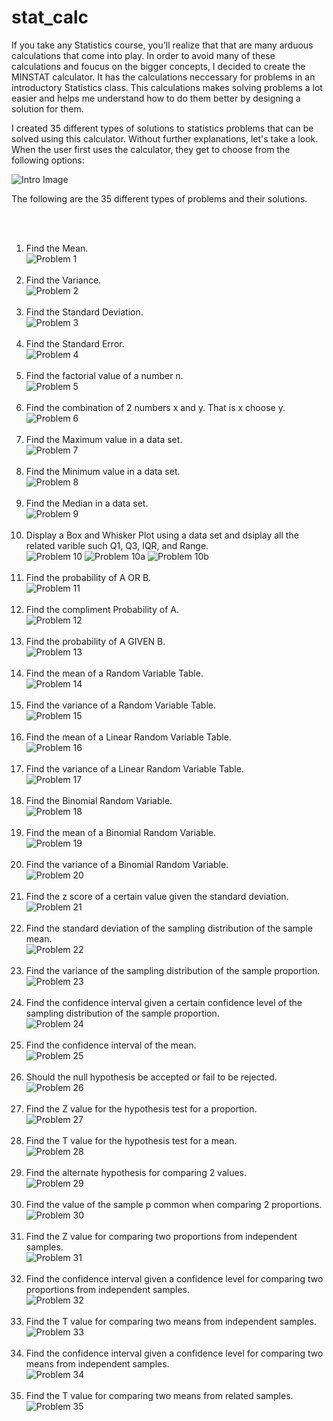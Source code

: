 # stat_calc

If you take any Statistics course, you'll realize that that are many arduous calculations that come into play.
In order to avoid many of these calculations and foucus on the bigger concepts, I decided to create the MINSTAT calculator.
It has the calculations neccessary for problems in an introductory Statistics class.
This calculations makes solving problems a lot easier and helps me understand how to do them better by designing a solution for them.

I created 35 different types of solutions to statistics problems that can be solved using this calculator.
Without further explanations, let's take a look.
When the user first uses the calculator, they get to choose from the following options:

![Intro Image](/intro.png)


The following are the 35 different types of problems and their solutions.

<br/><br/>
1. Find the Mean. <br/>
![Problem 1](/1.png) <br/><br/>
2. Find the Variance. <br/>
![Problem 2](/2.png) <br/><br/>
3. Find the Standard Deviation. <br/>
![Problem 3](/3.png)<br/><br/>
4. Find the Standard Error. <br/>
![Problem 4](/4.png)<br/><br/>
5. Find the factorial value of a number n. <br/>
![Problem 5](/5.png)<br/><br/>
6. Find the combination of 2 numbers x and y. That is x choose y. <br/>
![Problem 6](/6.png)<br/><br/>
7. Find the Maximum value in a data set. <br/>
![Problem 7](/7.png)<br/><br/>
8. Find the Minimum value in a data set. <br/>
![Problem 8](/8.png)<br/><br/>
9. Find the Median in a data set. <br/>
![Problem 9](/9.png)<br/><br/>
10. Display a Box and Whisker Plot using a data set and dsiplay all the related varible such Q1, Q3, IQR, and Range. <br/>
![Problem 10](/10.png)
![Problem 10a](/10a.png)
![Problem 10b](/10b.png)<br/><br/>
11. Find the probability of A OR B. <br/>
![Problem 11](/11.png)<br/><br/>
12. Find the compliment Probability of A. <br/>
![Problem 12](/12.png) <br/><br/>
13. Find the probability of A GIVEN B. <br/>
![Problem 13](/13.png)<br/><br/>
14. Find the mean of a Random Variable Table. <br/>
![Problem 14](/14.png)<br/><br/>
15. Find the variance of a Random Variable Table. <br/>
![Problem 15](/15.png)<br/><br/>
16. Find the mean of a Linear Random Variable Table. <br/>
![Problem 16](/16.png)<br/><br/>
17. Find the variance of a Linear Random Variable Table. <br/>
![Problem 17](/17.png)<br/><br/>
18. Find the Binomial Random Variable. <br/>
![Problem 18](/18.png)<br/><br/>
19. Find the mean of a Binomial Random Variable. <br/>
![Problem 19](/19.png)<br/><br/>
20. Find the variance of a Binomial Random Variable. <br/>
![Problem 20](/20.png)<br/><br/>
21. Find the z score of a certain value given the standard deviation. <br/>
![Problem 21](/21.png)<br/><br/>
22. Find the standard deviation of the sampling distribution of the sample mean. <br/>
![Problem 22](/22.png)<br/><br/>
23. Find the variance of the sampling distribution of the sample proportion. <br/>
![Problem 23](/23.png)<br/><br/>
24. Find the confidence interval given a certain confidence level of the sampling distribution of the sample proportion. <br/>
![Problem 24](/24.png)<br/><br/>
25. Find the confidence interval of the mean. <br/>
![Problem 25](/25.png)<br/><br/>
26. Should the null hypothesis be accepted or fail to be rejected. <br/>
![Problem 26](/26.png)<br/><br/>
27. Find the Z value for the hypothesis test for a proportion. <br/>
![Problem 27](/27.png)<br/><br/>
28. Find the T value for the hypothesis test for a mean. <br/>
![Problem 28](/28.png)<br/><br/>
29. Find the alternate hypothesis for comparing 2 values. <br/>
![Problem 29](/29.png)<br/><br/>
30. Find the value of the sample p common when comparing 2 proportions.<br/>
![Problem 30](/30.png)<br/><br/>
31. Find the Z value for comparing two proportions from independent samples.<br/>
![Problem 31](/31.png)<br/><br/>
32. Find the confidence interval given a confidence level for comparing two  proportions from independent samples. <br/>
![Problem 32](/32.png)<br/><br/>
33. Find the T value for comparing two means from independent samples. <br/>
![Problem 33](/33.png)<br/><br/>
34. Find the confidence interval given a confidence level for comparing two means from independent samples. <br/>
![Problem 34](/34.png)<br/><br/>
35. Find the T value for comparing two means from related samples. <br/>
![Problem 35](/35.png)<br/><br/>


